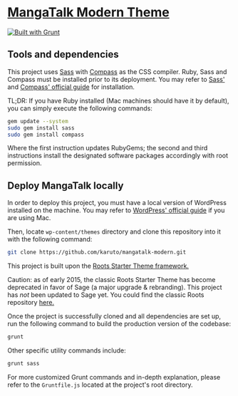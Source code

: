 # [MangaTalk Modern Theme](http://mangatalk.net/)

[![Built with Grunt](https://cdn.gruntjs.com/builtwith.png)](http://gruntjs.com/)


## Tools and dependencies

This project uses [Sass](http://sass-lang.com) with [Compass](http://compass-style.org/) as the CSS compiler. Ruby, Sass and Compass must be installed prior to its deployment. You may refer to [Sass'](http://sass-lang.com/install) and [Compass' official guide](http://compass-style.org/install/) for installation.

TL;DR: If you have Ruby installed (Mac machines should have it by default), you can simply execute the following commands:

```bash
gem update --system
sudo gem install sass
sudo gem install compass
```

Where the first instruction updates RubyGems; the second and third instructions install the designated software packages accordingly with root permission.


## Deploy MangaTalk locally

In order to deploy this project, you must have a local version of WordPress installed on the machine. You may refer to [WordPress' official guide](https://codex.wordpress.org/Installing_WordPress_Locally_on_Your_Mac_With_MAMP) if you are using Mac.

Then, locate `wp-content/themes` directory and clone this repository into it with the following command:

```bash
git clone https://github.com/karuto/mangatalk-modern.git
```

This project is built upon the [Roots Starter Theme framework.](https://roots.io) 

Caution: as of early 2015, the classic Roots Starter Theme has become deprecated in favor of Sage (a major upgrade & rebranding). This project has *not* been updated to Sage yet. You could find the classic Roots repository [here.](https://github.com/roots/roots-sass/tree/ef0854d7602f76edd809b7dac448c2ba48fe9357)

Once the project is successfully cloned and all dependencies are set up, run the following command to build the production version of the codebase:

```bash
grunt
```

Other specific utility commands include:

```bash
grunt sass
```

For more customized Grunt commands and in-depth explanation, please refer to the `Gruntfile.js` located at the project's root directory.

